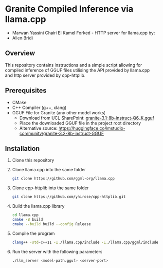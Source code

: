 # Granite Compiled Inference via llama.cpp
 - Marwan Yassini Chairi El Kamel
 Forked - HTTP server for llama.cpp by:
 - Allen Bridi

## Overview
This repository contains instructions and a simple script allowing for compiled inference of GGUF files utilising the API provided by llama.cpp and http server provided by cpp-httplib.

## Prerequisites
- CMake
- C++ Compiler (g++, clang)
- GGUF File for Granite (any other model works)
    - Download from UCL SharePoint: [granite-3.1-8b-instruct-Q6_K.gguf](https://liveuclac-my.sharepoint.com/:u:/g/personal/zcababr_ucl_ac_uk/EXqhxvYjBXNGiYGeJYirz9UBIpo1_3Lmpembm1HkUz3kQQ?e=I0Vhn3)
    - Place the downloaded GGUF file in the project root directory
    - Alternative source: https://huggingface.co/lmstudio-community/granite-3.2-8b-instruct-GGUF

## Installation
1. Clone this repository
   
2. Clone llama.cpp into the same folder
    ```bash
    git clone https://github.com/ggml-org/llama.cpp
    ```

2. Clone cpp-httplib into the same folder
    ```bash
    git clone https://github.com/yhirose/cpp-httplib.git
    ```

4. Build the llama.cpp library
    ```bash
    cd llama.cpp
    cmake -B build
    cmake --build build --config Release
    ```

5. Compile the program
    ```bash
    clang++ -std=c++11 -I./llama.cpp/include -I./llama.cpp/ggml/include -I./httplib main.cpp ./llama.cpp/build/bin/libllama.dylib -o llm_server -pthread -Wl,-rpath,./llama.cpp/build/bin;
    ```

5. Run the server with the following parameters
    ```bash
    ./llm_server <model-path.gguf> <server-port>
    ```

